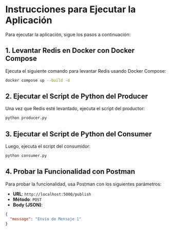 
# Instrucciones para Ejecutar la Aplicación

Para ejecutar la aplicación, sigue los pasos a continuación:

## 1. Levantar Redis en Docker con Docker Compose

Ejecuta el siguiente comando para levantar Redis usando Docker Compose:

```bash
docker compose up --build -d
```

## 2. Ejecutar el Script de Python del Producer

Una vez que Redis esté levantado, ejecuta el script del productor:

```bash
python producer.py
```

## 3. Ejecutar el Script de Python del Consumer

Luego, ejecuta el script del consumidor:

```bash
python consumer.py
```

## 4. Probar la Funcionalidad con Postman

Para probar la funcionalidad, usa Postman con los siguientes parámetros:

- **URL**: `http://localhost:5000/publish`
- **Método**: `POST`
- **Body (JSON)**:

```json
{
  "message": "Envío de Mensaje 1"
}
```
